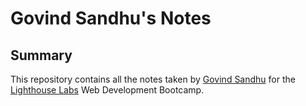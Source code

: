 # Govind Sandhu's Notes

## Summary

This repository contains all the notes taken by [Govind Sandhu](https://github.com/govsandhu) for the [Lighthouse Labs](https://www.lighthouselabs.ca) Web Development Bootcamp.